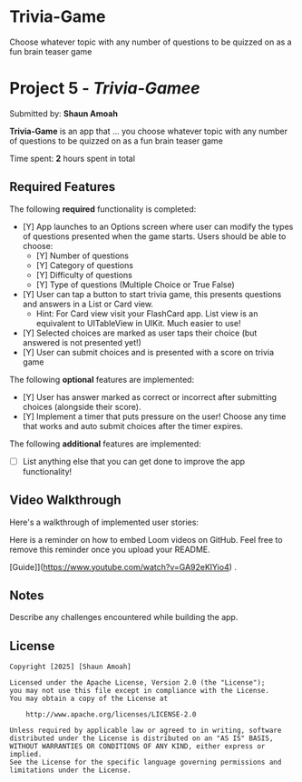 # Trivia-Game
Choose whatever topic with any number of questions to be quizzed on as a fun brain teaser game

# Project 5 - *Trivia-Gamee*

Submitted by: **Shaun Amoah**

**Trivia-Game** is an app that ... you choose whatever topic with any number of questions to be quizzed on as a fun brain teaser game  

Time spent: **2** hours spent in total

## Required Features

The following **required** functionality is completed:

- [Y] App launches to an Options screen where user can modify the types of questions presented when the game starts. Users should be able to choose:
  - [Y] Number of questions
  - [Y] Category of questions
  - [Y] Difficulty of questions
  - [Y] Type of questions (Multiple Choice or True False)
- [Y] User can tap a button to start trivia game, this presents questions and answers in a List or Card view.
  - Hint: For Card view visit your FlashCard app. List view is an equivalent to UITableView in UIKit. Much easier to use!
- [Y] Selected choices are marked as user taps their choice (but answered is not presented yet!)
- [Y] User can submit choices and is presented with a score on trivia game
 
The following **optional** features are implemented:

- [Y] User has answer marked as correct or incorrect after submitting choices (alongside their score).
- [Y] Implement a timer that puts pressure on the user! Choose any time that works and auto submit choices after the timer expires. 

The following **additional** features are implemented:

- [ ] List anything else that you can get done to improve the app functionality!

## Video Walkthrough

Here's a walkthrough of implemented user stories:

Here is a reminder on how to embed Loom videos on GitHub. Feel free to remove this reminder once you upload your README. 

[Guide]](https://www.youtube.com/watch?v=GA92eKlYio4) .

## Notes

Describe any challenges encountered while building the app.

## License

    Copyright [2025] [Shaun Amoah]

    Licensed under the Apache License, Version 2.0 (the "License");
    you may not use this file except in compliance with the License.
    You may obtain a copy of the License at

        http://www.apache.org/licenses/LICENSE-2.0

    Unless required by applicable law or agreed to in writing, software
    distributed under the License is distributed on an "AS IS" BASIS,
    WITHOUT WARRANTIES OR CONDITIONS OF ANY KIND, either express or implied.
    See the License for the specific language governing permissions and
    limitations under the License.
